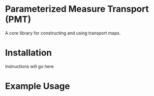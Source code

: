 # Parameterized Measure Transport (PMT)
A core library for constructing and using transport maps.

# Installation
Instructions will go here

# Example Usage
